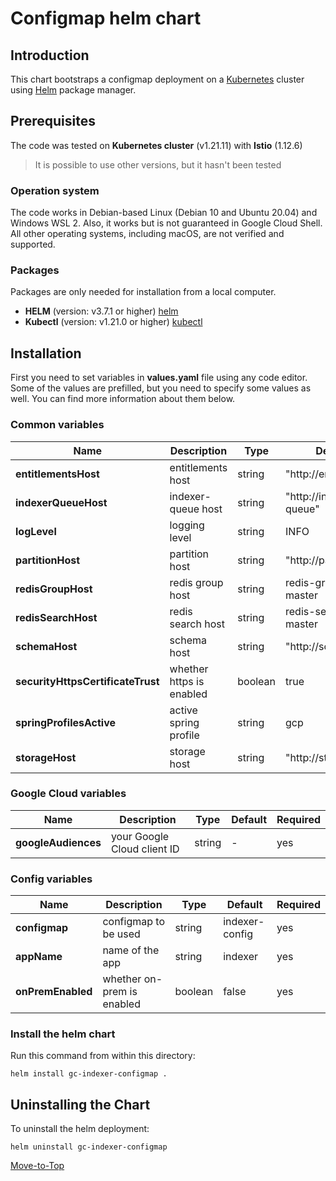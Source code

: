 <!--- Configmap -->

# Configmap helm chart

## Introduction

This chart bootstraps a configmap deployment on a [Kubernetes](https://kubernetes.io) cluster using [Helm](https://helm.sh) package manager.

## Prerequisites

The code was tested on **Kubernetes cluster** (v1.21.11) with **Istio** (1.12.6)
> It is possible to use other versions, but it hasn't been tested

### Operation system

The code works in Debian-based Linux (Debian 10 and Ubuntu 20.04) and Windows WSL 2. Also, it works but is not guaranteed in Google Cloud Shell. All other operating systems, including macOS, are not verified and supported.

### Packages

Packages are only needed for installation from a local computer.

* **HELM** (version: v3.7.1 or higher) [helm](https://helm.sh/docs/intro/install/)
* **Kubectl** (version: v1.21.0 or higher) [kubectl](https://kubernetes.io/docs/tasks/tools/#kubectl)

## Installation

First you need to set variables in **values.yaml** file using any code editor. Some of the values are prefilled, but you need to specify some values as well. You can find more information about them below.

### Common variables

| Name | Description | Type | Default |Required |
|------|-------------|------|---------|---------|
**entitlementsHost** | entitlements host | string | "http://entitlements" | yes
**indexerQueueHost** | indexer-queue host | string | "http://indexer-queue" | yes
**logLevel** | logging level | string | INFO | yes
**partitionHost** | partition host | string | "http://partition" | yes
**redisGroupHost** | redis group host | string | redis-group-master | yes
**redisSearchHost** | redis search host | string | redis-search-master | yes
**schemaHost** | schema host | string | "http://schema" | yes
**securityHttpsCertificateTrust** | whether https is enabled | boolean | true | yes
**springProfilesActive** | active spring profile | string | gcp | yes
**storageHost** | storage host | string | "http://storage" | yes

### Google Cloud variables

| Name | Description | Type | Default |Required |
|------|-------------|------|---------|---------|
**googleAudiences** | your Google Cloud client ID | string | - | yes

### Config variables

| Name | Description | Type | Default |Required |
|------|-------------|------|---------|---------|
**configmap** | configmap to be used | string | indexer-config | yes
**appName** | name of the app | string | indexer | yes
**onPremEnabled** | whether on-prem is enabled | boolean | false | yes

### Install the helm chart

Run this command from within this directory:

```console
helm install gc-indexer-configmap .
```

## Uninstalling the Chart

To uninstall the helm deployment:

```console
helm uninstall gc-indexer-configmap
```

[Move-to-Top](#configmap-helm-chart)

